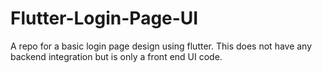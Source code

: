 # Flutter-Login-Page-UI
A repo for a basic login page design using flutter.
This does not have any backend integration but is only a front end UI code.
